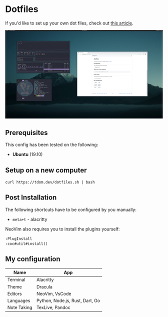 # Dotfiles

If you'd like to set up your own dot files, check out [this article](https://medium.com/toutsbrasil/how-to-manage-your-dotfiles-with-git-f7aeed8adf8b).

![screenshot](./Pictures/screenshot.png)

## Prerequisites

This config has been tested on the following:
 * **Ubuntu** (19.10)

## Setup on a new computer

```
curl https://tdom.dev/dotfiles.sh | bash
```

## Post Installation

The following shortcuts have to be configured by you manually:
 - `meta+t` - alacritty

NeoVim also requires you to install the plugins yourself:

```
:PlugInstall
:coc#util#install()
```



## My configuration

| Name | App |
| -- | -- |
| Terminal | Alacritty |
| Theme | Dracula |
| Editors | NeoVim, VsCode |
| Languages | Python, Node.js, Rust, Dart, Go |
| Note Taking | TexLive, Pandoc |
